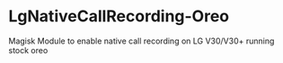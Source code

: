 # LgNativeCallRecording-Oreo
Magisk Module to enable native call recording on LG V30/V30+ running stock oreo

